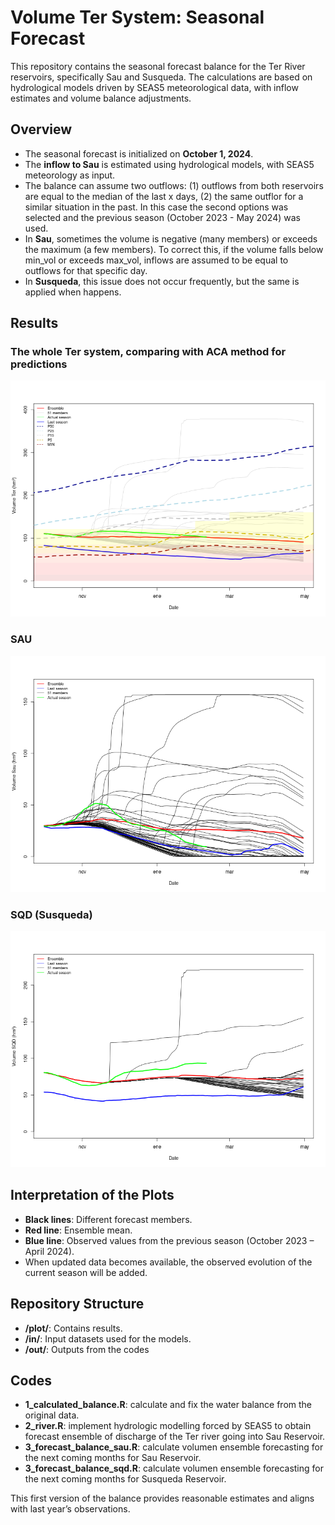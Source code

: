 # Volume Ter System: Seasonal Forecast

This repository contains the seasonal forecast balance for the Ter River reservoirs, specifically Sau and Susqueda. The calculations are based on hydrological models driven by SEAS5 meteorological data, with inflow estimates and volume balance adjustments.

## Overview

- The seasonal forecast is initialized on **October 1, 2024**.
- The **inflow to Sau** is estimated using hydrological models, with SEAS5 meteorology as input.
- The balance can assume two outflows: (1) outflows from both reservoirs are equal to the median of the last x days, (2) the same outflor for a similar situation in the past. In this case the second options was selected and the previous season (October 2023 - May 2024) was used.
- In **Sau**, sometimes the volume is negative (many members) or exceeds the maximum (a few members). To correct this, if the volume falls below min_vol or exceeds max_vol, inflows are assumed to be equal to outflows for that specific day.
- In **Susqueda**, this issue does not occur frequently, but the same is applied when happens.

## Results

### The whole Ter system, comparing with ACA method for predictions

![Ter Forecast](./plot/3_forecast_ter_ACA.png)

### SAU

![SAU Forecast](./plot/3_forecast_sau.png)

### SQD (Susqueda)
![SQD Forecast](./plot/3_forecast_sqd.png)

## Interpretation of the Plots
- **Black lines**: Different forecast members.
- **Red line**: Ensemble mean.
- **Blue line**: Observed values from the previous season (October 2023 – April 2024).
- When updated data becomes available, the observed evolution of the current season will be added.

## Repository Structure
- **/plot/**: Contains results.
- **/in/**: Input datasets used for the models.
- **/out/**: Outputs from the codes

## Codes
- **1_calculated_balance.R**: calculate and fix the water balance from the original data.
- **2_river.R**: implement hydrologic modelling forced by SEAS5 to obtain forecast ensemble of discharge of the Ter river going into Sau Reservoir.
- **3_forecast_balance_sau.R**: calculate volumen ensemble forecasting for the next coming months for Sau Reservoir.
- **3_forecast_balance_sqd.R**: calculate volumen ensemble forecasting for the next coming months for Susqueda Reservoir.

This first version of the balance provides reasonable estimates and aligns with last year’s observations.

